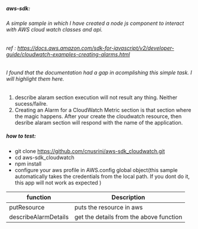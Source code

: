 
##### aws-sdk:
###### A simple sample in which I have created a node js component to interact with AWS cloud watch classes and api.
###### ref : https://docs.aws.amazon.com/sdk-for-javascript/v2/developer-guide/cloudwatch-examples-creating-alarms.html

###### I found that the documentation had a gap in acomplishing this simple task. I will highlight them here.
1. describe alaram section execution will not result any thing. Neither sucess/failre.
2. Creating an Alarm for a CloudWatch Metric section is that section where the magic happens. After your create the cloudwatch resource, then desribe alaram section will respond with the name of the application.

##### how to test:
* git clone https://github.com/cnusrini/aws-sdk_cloudwatch.git
* cd aws-sdk_cloudwatch
* npm install
* configure your aws profile in AWS.config global object(this sample automatically takes the credentials from the local path. If you dont do it, this app will not work as expected )


| function | Description |
| ------ | ------ |
| putResource | puts the resource in aws |
| describeAlarmDetails | get the details from the above function |
